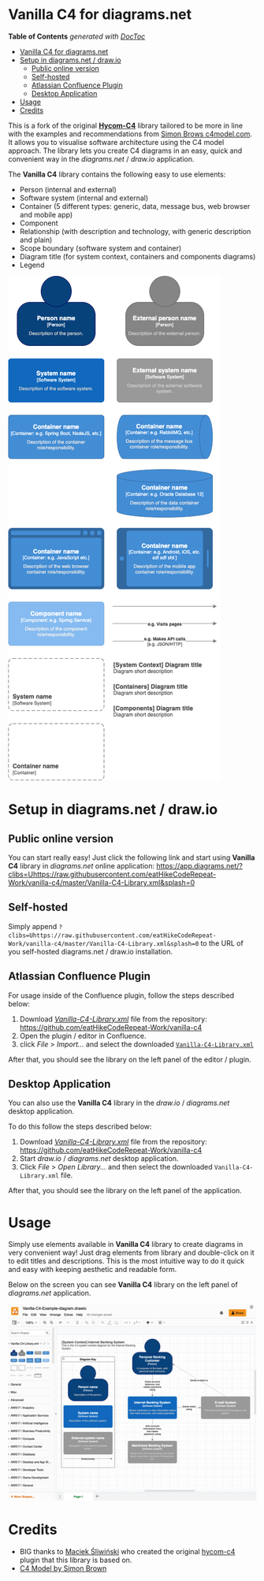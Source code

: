 # Vanilla C4 for diagrams.net

<!-- START doctoc generated TOC please keep comment here to allow auto update -->
<!-- DON'T EDIT THIS SECTION, INSTEAD RE-RUN doctoc TO UPDATE -->
**Table of Contents**  *generated with [DocToc](https://github.com/thlorenz/doctoc)*

- [Vanilla C4 for diagrams.net](#vanilla-c4-for-diagramsnet)
- [Setup in diagrams.net / draw.io](#setup-in-diagramsnet--drawio)
    - [Public online version](#public-online-version)
    - [Self-hosted](#self-hosted)
    - [Atlassian Confluence Plugin](#atlassian-confluence-plugin)
    - [Desktop Application](#desktop-application)
- [Usage](#usage)
- [Credits](#credits)

<!-- END doctoc generated TOC please keep comment here to allow auto update -->

This is a fork of the original [**Hycom-C4**](https://github.com/hycomsa/hycom-c4) library tailored to be more in line with the examples and recommendations from [Simon Brows c4model.com](c4model.com). It allows you to visualise software architecture using the C4 model approach. The library lets you create C4 diagrams in an easy, quick and convenient way in the *diagrams.net* / *draw.io* application.

The **Vanilla C4** library contains the following easy to use elements:
- Person (internal and external)
- Software system (internal and external)
- Container (5 different types: generic, data, message bus, web browser and mobile app)
- Component
- Relationship (with description and technology, with generic description and plain)
- Scope boundary (software system and container)
- Diagram title (for system context, containers and components diagrams)
- Legend

![vanilla-c4](./Vanilla-C4.png)

# Setup in diagrams.net / draw.io
## Public online version
You can start really easy! Just click the following link and start using **Vanilla C4** library in *diagrams.net* online application: https://app.diagrams.net/?clibs=Uhttps://raw.githubusercontent.com/eatHikeCodeRepeat-Work/vanilla-c4/master/Vanilla-C4-Library.xml&splash=0

## Self-hosted
Simply append `?clibs=Uhttps://raw.githubusercontent.com/eatHikeCodeRepeat-Work/vanilla-c4/master/Vanilla-C4-Library.xml&splash=0` to the URL of you self-hosted diagrams.net / draw.io installation.

## Atlassian Confluence Plugin
For usage inside of the Confluence plugin, follow the steps described below:
1. Download [*Vanilla-C4-Library.xml*](./Vanilla-C4-Library.xml) file from the repository: https://github.com/eatHikeCodeRepeat-Work/vanilla-c4
2. Open the plugin / editor in Confluence.
3. click *File* > *Import...* and select the downloaded [`Vanilla-C4-Library.xml`](./Vanilla-C4-Library.xml)

After that, you should see the library on the left panel of the editor / plugin.

## Desktop Application
You can also use the **Vanilla C4** library in the *draw.io* / *diagrams.net* desktop application.

To do this follow the steps described below:
1. Download [*Vanilla-C4-Library.xml*](./Vanilla-C4-Library.xml) file from the repository: https://github.com/eatHikeCodeRepeat-Work/vanilla-c4
2. Start *draw.io* / *diagrams.net* desktop application.
3. Click *File* > *Open Library...* and then select the downloaded `Vanilla-C4-Library.xml` file.

After that, you should see the library on the left panel of the application.

# Usage
Simply use elements available in **Vanilla C4** library to create diagrams in very convenient way! Just drag elements from library and double-click on it to edit titles and descriptions. This is the most intuitive way to do it quick and easy with keeping aesthetic and readable form.

Below on the screen you can see **Vanilla C4** library on the left panel of *diagrams.net* application.

![vanilla-c4-screenshot](./Vanilla-C4-Screenshot.png)

# Credits
- BIG thanks to [Maciek Śliwiński](https://github.com/maciek365) who created the original [hycom-c4](https://github.com/hycomsa/hycom-c4) plugin that this library is based on.
- [C4 Model by Simon Brown](https://c4model.com/) 
